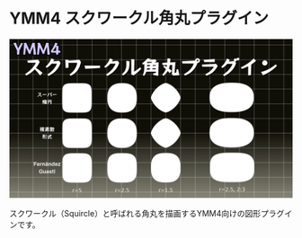 # YMM4 スクワークル角丸プラグイン

![cover](https://github.com/InuInu2022/YMM4SquirclePlugin/blob/main/docs/thumb.png?raw=true)

スクワークル（Squircle）と呼ばれる角丸を描画するYMM4向けの図形プラグインです。
